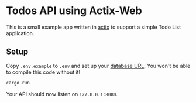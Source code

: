 # Todos API using Actix-Web

This is a small example app written in [actix](https://actix.rs) to support a simple Todo List application.

## Setup

Copy `.env.example` to `.env` and set up your [database URL](https://github.com/launchbadge/sqlx#connecting). You won't be able to compile this code without it!

```bash
cargo run
```

Your API should now listen on `127.0.0.1:8080`.
